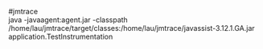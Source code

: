 #jmtrace  
java -javaagent:agent.jar -classpath /home/lau/jmtrace/target/classes:/home/lau/jmtrace/javassist-3.12.1.GA.jar application.TestInstrumentation

